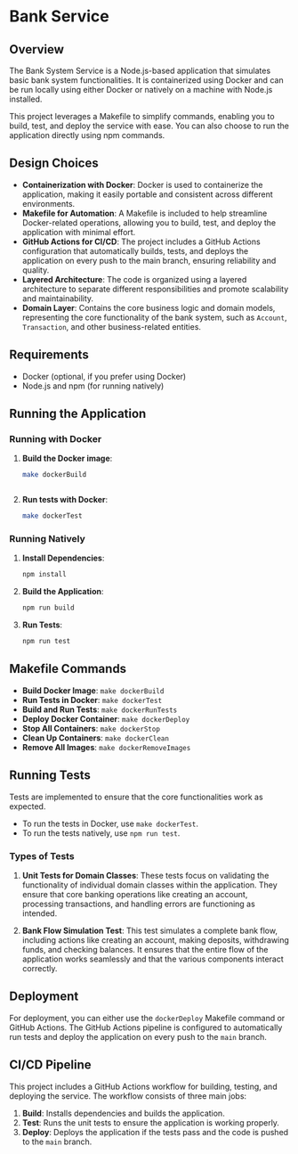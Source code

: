 # Bank Service

## Overview
The Bank System Service is a Node.js-based application that simulates basic bank system functionalities. It is containerized using Docker and can be run locally using either Docker or natively on a machine with Node.js installed.

This project leverages a Makefile to simplify commands, enabling you to build, test, and deploy the service with ease. You can also choose to run the application directly using npm commands.

## Design Choices
- **Containerization with Docker**: Docker is used to containerize the application, making it easily portable and consistent across different environments.
- **Makefile for Automation**: A Makefile is included to help streamline Docker-related operations, allowing you to build, test, and deploy the application with minimal effort.
- **GitHub Actions for CI/CD**: The project includes a GitHub Actions configuration that automatically builds, tests, and deploys the application on every push to the main branch, ensuring reliability and quality.
- **Layered Architecture**: The code is organized using a layered architecture to separate different responsibilities and promote scalability and maintainability.
- **Domain Layer**: Contains the core business logic and domain models, representing the core functionality of the bank system, such as `Account`, `Transaction`, and other business-related entities.

## Requirements
- Docker (optional, if you prefer using Docker)
- Node.js and npm (for running natively)

## Running the Application

### Running with Docker
1. **Build the Docker image**:
   ```sh
   make dockerBuild
   ```
   ```
2. **Run tests with Docker**:
   ```sh
   make dockerTest
   ```

### Running Natively
1. **Install Dependencies**:
   ```sh
   npm install
   ```
2. **Build the Application**:
   ```sh
   npm run build
   ```
3. **Run Tests**:
   ```sh
   npm run test
   ```

## Makefile Commands
- **Build Docker Image**: `make dockerBuild`
- **Run Tests in Docker**: `make dockerTest`
- **Build and Run Tests**: `make dockerRunTests`
- **Deploy Docker Container**: `make dockerDeploy`
- **Stop All Containers**: `make dockerStop`
- **Clean Up Containers**: `make dockerClean`
- **Remove All Images**: `make dockerRemoveImages`

## Running Tests
Tests are implemented to ensure that the core functionalities work as expected.
- To run the tests in Docker, use `make dockerTest`.
- To run the tests natively, use `npm run test`.

### Types of Tests
1. **Unit Tests for Domain Classes**: These tests focus on validating the functionality of individual domain classes within the application. They ensure that core banking operations like creating an account, processing transactions, and handling errors are functioning as intended.

2. **Bank Flow Simulation Test**: This test simulates a complete bank flow, including actions like creating an account, making deposits, withdrawing funds, and checking balances. It ensures that the entire flow of the application works seamlessly and that the various components interact correctly.

## Deployment
For deployment, you can either use the `dockerDeploy` Makefile command or GitHub Actions. The GitHub Actions pipeline is configured to automatically run tests and deploy the application on every push to the `main` branch.

## CI/CD Pipeline
This project includes a GitHub Actions workflow for building, testing, and deploying the service. The workflow consists of three main jobs:
1. **Build**: Installs dependencies and builds the application.
2. **Test**: Runs the unit tests to ensure the application is working properly.
3. **Deploy**: Deploys the application if the tests pass and the code is pushed to the `main` branch.
